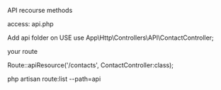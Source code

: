 API recourse methods

access: api.php


Add api folder on USE 
use App\Http\Controllers\API\ContactController;


your route

Route::apiResource('/contacts', ContactController:class);


php artisan route:list --path=api